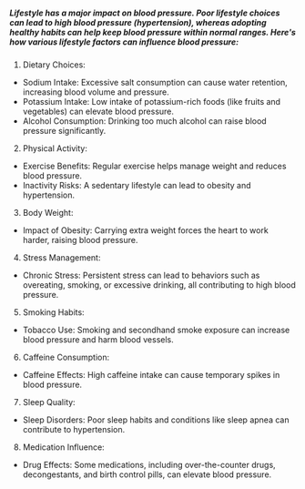 ##### Lifestyle has a major impact on blood pressure. Poor lifestyle choices can lead to high blood pressure (hypertension), whereas adopting healthy habits can help keep blood pressure within normal ranges. Here's how various lifestyle factors can influence blood pressure:

1. Dietary Choices:
  - Sodium Intake: Excessive salt consumption can cause water retention, increasing blood volume and pressure.
  - Potassium Intake: Low intake of potassium-rich foods (like fruits and vegetables) can elevate blood pressure.
  - Alcohol Consumption: Drinking too much alcohol can raise blood pressure significantly.

2. Physical Activity:
  - Exercise Benefits: Regular exercise helps manage weight and reduces blood pressure.
  - Inactivity Risks: A sedentary lifestyle can lead to obesity and hypertension.

3. Body Weight:
  - Impact of Obesity: Carrying extra weight forces the heart to work harder, raising blood pressure.

4. Stress Management:
  - Chronic Stress: Persistent stress can lead to behaviors such as overeating, smoking, or excessive drinking, all contributing to high blood pressure.

5. Smoking Habits:
  - Tobacco Use: Smoking and secondhand smoke exposure can increase blood pressure and harm blood vessels.

6. Caffeine Consumption:
  - Caffeine Effects: High caffeine intake can cause temporary spikes in blood pressure.

7. Sleep Quality:
  - Sleep Disorders: Poor sleep habits and conditions like sleep apnea can contribute to hypertension.

8. Medication Influence:
  - Drug Effects: Some medications, including over-the-counter drugs, decongestants, and birth control pills, can elevate blood pressure.